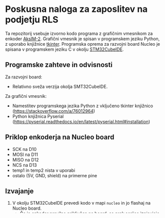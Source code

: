# Poskusna naloga za zaposlitev na podjetju RLS

Ta repozitorij vsebuje izvorno kodo programa z grafičnim vmesnikom za enkoder [AksIM-2](https://www.rls.si/eng/aksim-2-off-axis-rotary-absolute-encoder).
Grafični vmesnik je spisan v programskem jeziku Python, z uporabo knjižnice [tkinter](https://docs.python.org/3/library/tkinter.html).
Programska oprema za razvojni board Nucleo je spisana v programskem jeziku C v okolju [STM32CubeIDE](https://www.st.com/en/development-tools/stm32cubeide.html).

## Programske zahteve in odvisnosti

Za razvojni board:
- Relativno sveža verzija okolja SMT32CubeIDE.

Za grafični vmesnik:
- Namestitev programskega jezika Python z vključeno tkinter knjižnico (<https://stackoverflow.com/a/76012964>)
- Python knjižnica Pyserial (<https://pyserial.readthedocs.io/en/latest/pyserial.html#installation>)

## Priklop enkoderja na Nucleo board

- SCK na D10
- MOSI na D11
- MISO na D12
- NCS na D13
- temp1 in temp2 nista v uporabi
- ostalo (5V, GND, shield) na primerne pine

## Izvajanje

1. V okolju STM32CubeIDE prevedi kodo v mapi `nucleo` in jo flashaj na Nucleo board.
   - Če je enkoder pravilno priključen na board, se prek serijca izpisujejo meritve vsako sekundo, ali po vsakem pritisku katerekoli tipke.
2. V `gui/gui.py` popravi vrstico `SERIAL_DEVICE_PATH = ...` (na vrhu datoteke) tako, da bo kazala na serijska vrata Nucleo boarda.
3. Zaženi `python gui/gui.py` v terminalu.

## Opomba

Ta program je bil spisan in testiran na računalniku z operacijskim sistemom Linux (Fedora).
Spisan je tako, da bi moral brez težav delati tudi na operacijskem sistemu Windows, a tega nisem uspel testirati.
